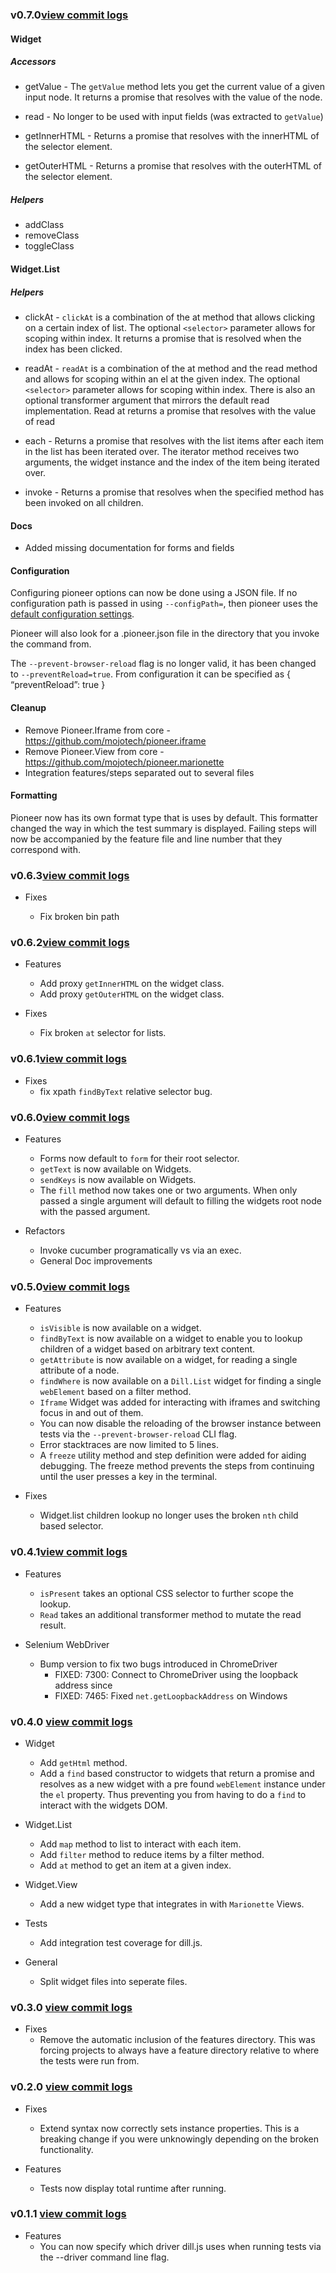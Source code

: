 ### v0.7.0[view commit logs](https://github.com/mojotech/pioneer/compare/v0.6.3...v0.7.0)

#### Widget

##### Accessors

* getValue - The `getValue` method lets you get the current value of a given input node. It returns a promise that resolves with the value of the node.

* read - No longer to be used with input fields (was extracted to `getValue`)

* getInnerHTML - Returns a promise that resolves with the innerHTML of the selector element.

* getOuterHTML - Returns a promise that resolves with  the outerHTML of the selector element.

##### Helpers

* addClass
* removeClass
* toggleClass

#### Widget.List

##### Helpers

* clickAt - `clickAt` is a combination of the at method that allows clicking on a certain index of list. The optional `<selector>` parameter allows for scoping within index. It returns a promise that is resolved when the index has been clicked.

* readAt - `readAt` is a combination of the at method and the read method and allows for scoping within an el at the given index. The optional `<selector>` parameter allows for scoping within index. There is also an optional transformer argument that mirrors the default read implementation. Read at
returns a promise that resolves with the value of read

* each - Returns a promise that resolves with the list items after each item in the list has been iterated over. The iterator method receives two arguments, the widget instance and the index of the item being iterated over.

* invoke - Returns a promise that resolves when the specified method has been invoked on all children.

#### Docs

* Added missing documentation for forms and fields

#### Configuration

Configuring pioneer options can now be done using a JSON file. If no configuration path is passed in using `--configPath=`, then pioneer uses the [default configuration settings](https://github.com/mojotech/pioneer/blob/master/docs/config_file.md#default-configuration).

Pioneer will also look for a .pioneer.json file in the directory that you invoke the command from.

The `--prevent-browser-reload` flag is no longer valid, it has been changed to `--preventReload=true`. From configuration it can be specified as { “preventReload”: true }

#### Cleanup

* Remove Pioneer.Iframe from core - https://github.com/mojotech/pioneer.iframe
* Remove Pioneer.View from core - https://github.com/mojotech/pioneer.marionette
* Integration features/steps separated out to several files

#### Formatting

Pioneer now has its own format type that is uses by default. This formatter changed the way in which the test summary is displayed. Failing steps will now be accompanied by the feature file and line number that they correspond with.


### v0.6.3[view commit logs](https://github.com/mojotech/pioneer/compare/v0.6.2...v0.6.3)

  * Fixes

    * Fix broken bin path

### v0.6.2[view commit logs](https://github.com/mojotech/dill.js/compare/v0.6.1...v0.6.2)

  * Features
    * Add proxy `getInnerHTML` on the widget class.
    * Add proxy `getOuterHTML` on the widget class.

  * Fixes
      * Fix broken `at` selector for lists.


### v0.6.1[view commit logs](https://github.com/mojotech/dill.js/compare/v0.6.0...v0.6.1)

  * Fixes
      * fix xpath `findByText` relative selector bug.

### v0.6.0[view commit logs](https://github.com/mojotech/dill.js/compare/v0.5.0...v0.6.0)

  * Features
    * Forms now default to `form` for their root selector.
    * `getText` is now available on Widgets.
    * `sendKeys` is now available on Widgets.
    * The `fill` method now takes one or two arguments. When only passed a single argument will default to filling the widgets root node with the passed argument.

  * Refactors
    * Invoke cucumber programatically vs via an exec.
    * General Doc improvements

### v0.5.0[view commit logs](https://github.com/mojotech/dill.js/compare/v0.4.1...v0.5.0)

  * Features
    * `isVisible` is now available on a widget.
    * `findByText` is now available on a widget to enable you to lookup children of a widget based on arbitrary text content.
    * `getAttribute` is now available on a widget, for reading a single attribute of a node.
    * `findWhere` is now available on a `Dill.List` widget for finding a single `webElement` based on a filter method.
    * `Iframe` Widget was added for interacting with iframes and switching focus in and out of them.
    * You can now disable the reloading of the browser instance between tests via the `--prevent-browser-reload` CLI flag.
    * Error stacktraces are now limited to 5 lines.
    * A `freeze` utility method and step definition were added for aiding debugging. The freeze method prevents the steps from continuing until the user presses a key in the terminal.

  * Fixes
    * Widget.list children lookup no longer uses the broken `nth` child based selector.

### v0.4.1[view commit logs](https://github.com/mojotech/dill.js/compare/v0.4.0...v0.4.1)

  * Features
    * `isPresent` takes an optional CSS selector to further scope the lookup.
    * `Read` takes an additional transformer method to mutate the read result.

  * Selenium WebDriver
    * Bump version to fix two bugs introduced in ChromeDriver
      * FIXED: 7300: Connect to ChromeDriver using the loopback address since
      * FIXED: 7465: Fixed `net.getLoopbackAddress` on Windows

### v0.4.0 [view commit logs](https://github.com/mojotech/dill.js/compare/v0.3.0...v0.4.0)

  * Widget
    * Add `getHtml` method.
    * Add a `find` based constructor to widgets that return a promise and resolves as a new widget with a pre found `webElement` instance under the `el` property. Thus preventing you from having to do a `find` to interact with the widgets DOM.

  * Widget.List
    * Add `map` method to list to interact with each item.
    * Add `filter` method to reduce items by a filter method.
    * Add `at` method to get an item at a given index.

  * Widget.View
    * Add a new widget type that integrates in with `Marionette` Views.

  * Tests
    * Add integration test coverage for dill.js.

  * General
    * Split widget files into seperate files.

### v0.3.0 [view commit logs](https://github.com/mojotech/dill.js/compare/v0.2.0...v0.3.0)

* Fixes
  * Remove the automatic inclusion of the features directory. This was forcing projects to always have a feature directory relative to where the tests were run from.

### v0.2.0 [view commit logs](https://github.com/mojotech/dill.js/compare/v0.1.1...v0.2.0)

* Fixes
  * Extend syntax now correctly sets instance properties. This is a breaking change if you were unknowingly depending on the broken functionality.

* Features
  * Tests now display total runtime after running.

### v0.1.1 [view commit logs](https://github.com/mojotech/dill.js/compare/v0.1.0...v0.1.1)

* Features
  * You can now specify which driver dill.js uses when running tests via the --driver command line flag.
